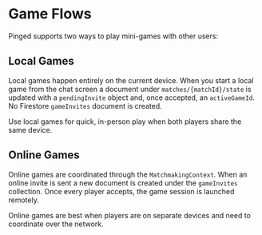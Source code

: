 # Game Flows

Pinged supports two ways to play mini-games with other users:

## Local Games

Local games happen entirely on the current device. When you start a local game from the chat screen a document under `matches/{matchId}/state` is updated with a `pendingInvite` object and, once accepted, an `activeGameId`. No Firestore `gameInvites` document is created.

Use local games for quick, in-person play when both players share the same device.

## Online Games

Online games are coordinated through the `MatchmakingContext`. When an online invite is sent a new document is created under the `gameInvites` collection. Once every player accepts, the game session is launched remotely.

Online games are best when players are on separate devices and need to coordinate over the network.

